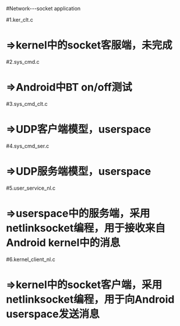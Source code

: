 #Network---socket application

#1.ker_clt.c 		
#	=>kernel中的socket客服端，未完成
#2.sys_cmd.c 		
#	=>Android中BT on/off测试

#3.sys_cmd_clt.c  	
#	=>UDP客户端模型，userspace
#4.sys_cmd_ser.c 		
#	=>UDP服务端模型，userspace

#5.user_service_nl.c 	
#	=>userspace中的服务端，采用netlinksocket编程，用于接收来自Android kernel中的消息
#6.kernel_client_nl.c 	
#	=>kernel中的socket客户端，采用netlinksocket编程，用于向Android userspace发送消息
		
